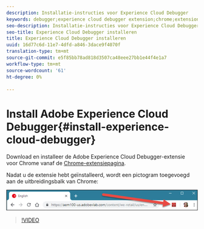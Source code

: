 ```yaml
---
description: Installatie-instructies voor Experience Cloud Debugger
keywords: debugger;experience cloud debugger extension;chrome;extension;install
seo-description: Installatie-instructies voor Experience Cloud Debugger
seo-title: Experience Cloud Debugger installeren
title: Experience Cloud Debugger installeren
uuid: 16d77c6d-11e7-4dfd-a846-3dace9f4070f
translation-type: tm+mt
source-git-commit: e5f85bb78ad818d3507ca48eee27bb1e44f4e1a7
workflow-type: tm+mt
source-wordcount: '61'
ht-degree: 0%

---
```



# Install Adobe Experience Cloud Debugger{#install-experience-cloud-debugger}

Download en installeer de Adobe Experience Cloud Debugger-extensie voor Chrome vanaf de [Chrome-extensiepagina](https://chrome.google.com/webstore/detail/adobe-experience-cloud-de/ocdmogmohccmeicdhlhhgepeaijenapj).

Nadat u de extensie hebt geïnstalleerd, wordt een pictogram toegevoegd aan de uitbreidingsbalk van Chrome:

![](assets/start-icon.jpg)

>[!VIDEO](https://video.tv.adobe.com/v/23114t2/)
